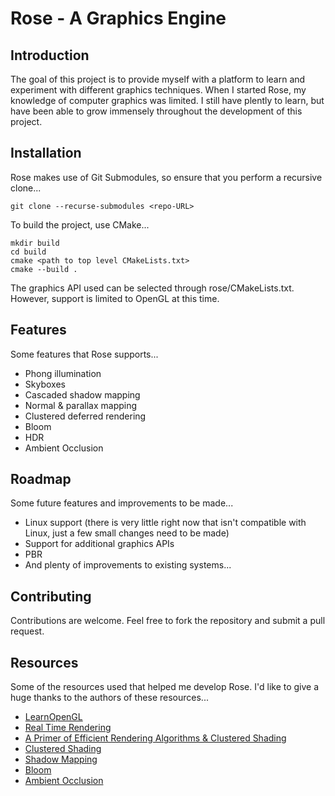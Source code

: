 # Rose - A Graphics Engine

## Introduction

The goal of this project is to provide myself with a platform to learn and experiment with different graphics techniques. When I started Rose, my knowledge of computer graphics was limited. I still have plently to learn, but have been able to grow immensely throughout the development of this project. 

## Installation

Rose makes use of Git Submodules, so ensure that you perform a recursive clone...

```
git clone --recurse-submodules <repo-URL>
```

To build the project, use CMake...

```
mkdir build
cd build
cmake <path to top level CMakeLists.txt>
cmake --build .
```

The graphics API used can be selected through rose/CMakeLists.txt. However, support is limited to OpenGL at this time.

## Features

Some features that Rose supports...

- Phong illumination
- Skyboxes
- Cascaded shadow mapping
- Normal & parallax mapping
- Clustered deferred rendering
- Bloom
- HDR
- Ambient Occlusion

## Roadmap

Some future features and improvements to be made...

- Linux support (there is very little right now that isn't compatible with Linux, just a few small changes need to be made)
- Support for additional graphics APIs
- PBR
- And plenty of improvements to existing systems...

## Contributing

Contributions are welcome. Feel free to fork the repository and submit a pull request.

## Resources

Some of the resources used that helped me develop Rose. I'd like to give a huge thanks to the authors of these resources...

- [LearnOpenGL](https://learnopengl.com/)
- [Real Time Rendering](https://www.realtimerendering.com/)
- [A Primer of Efficient Rendering Algorithms & Clustered Shading](https://www.aortiz.me/2018/12/21/CG.html)
- [Clustered Shading](https://github.com/DaveH355/clustered-shading)
- [Shadow Mapping](https://alextardif.com/shadowmapping.html)
- [Bloom](https://www.iryoku.com/next-generation-post-processing-in-call-of-duty-advanced-warfare/)
- [Ambient Occlusion](https://john-chapman-graphics.blogspot.com/2013/01/ssao-tutorial.html)
